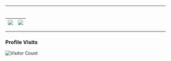 
---
#
![](https://github-readme-stats.vercel.app/api/top-langs/?username=vgsan-m-s)  |  ![](https://github-readme-stats.vercel.app/api?username=vgsan-m-s)
:-------------------------:|:-------------------------:

<!--
### Hi there 👋

<img src="https://github-readme-stats.vercel.app/api?username=vgsan-m-s" alt="stats-vgsan" />
<img src="https://github-readme-stats.vercel.app/api/top-langs/?username=vgsan-m-s" alt="stats-top-langs" />

<img src="https://github-readme-stats.vercel.app/api/pin/?username=vgsan-m-s&repo=python-api-django-vs-flask" alt="repo-python-api-django-vs-flask" />
<img src="https://github-readme-stats.vercel.app/api/pin/?username=vgsan-m-s&repo=Jboss-MSSql-Connetor" alt="repo-Jboss-MSSql-Connetor" />

**VgSan/VgSan** is a ✨ _special_ ✨ repository because its `README.md` (this file) appears on your GitHub profile.

Here are some ideas to get you started:

- 🔭 I’m currently working on ...
- 🌱 I’m currently learning ...
- 👯 I’m looking to collaborate on ...
- 🤔 I’m looking for help with ...
- 💬 Ask me about ...
- 📫 How to reach me: ...
- 😄 Pronouns: ...
- ⚡ Fun fact: ...
-->

---
### Profile Visits
![Visitor Count](https://profile-counter.glitch.me/vgsan-m-s/count.svg)
